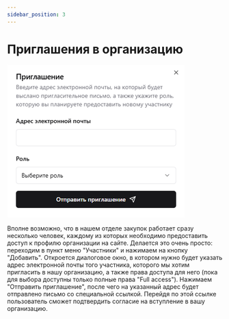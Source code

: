 ```yaml
---
sidebar_position: 3
---
```


# Приглашения в организацию

![invitation](./img/invitation.png)

Вполне возможно, что в нашем отделе закупок работает сразу несколько человек, каждому из которых необходимо предоставить доступ к профилю организации на сайте. Делается это очень просто: переходим в пункт меню "Участники" и нажимаем на кнопку "Добавить". Откроется диалоговое окно, в котором нужно будет указать адрес электронной почты того участника, которого мы хотим пригласить в нашу организацию, а также права доступа для него (пока для выбора доступны только полные права "Full access"). Нажимаем "Отправить приглашение", после чего на указанный адрес будет отправлено письмо со специальной ссылкой. Перейдя по этой ссылке пользователь сможет подтвердить согласие на вступление в вашу организацию.

